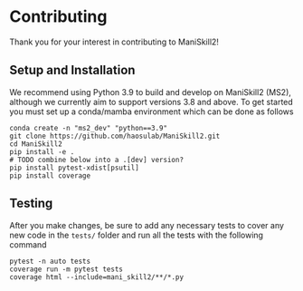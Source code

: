 # Contributing

Thank you for your interest in contributing to ManiSkill2!

## Setup and Installation

We recommend using Python 3.9 to build and develop on ManiSkill2 (MS2), although we currently aim to support versions 3.8 and above. To get started you must set up a conda/mamba environment which can be done as follows

```
conda create -n "ms2_dev" "python==3.9"
git clone https://github.com/haosulab/ManiSkill2.git
cd ManiSkill2
pip install -e .
# TODO combine below into a .[dev] version?
pip install pytest-xdist[psutil]
pip install coverage
```

## Testing

After you make changes, be sure to add any necessary tests to cover any new code in the `tests/` folder and run all the tests with the following command

```
pytest -n auto tests
coverage run -m pytest tests
coverage html --include=mani_skill2/**/*.py
```